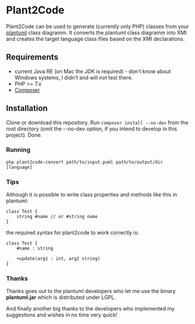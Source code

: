 # Plant2Code

Plant2Code can be used to generate (currently only PHP) classes from your [plantuml](http://plantuml.com/class-diagram) class diagramm. 
It converts the plantuml class diagramm into XMI and creates the target language class files based on the XMI declarations.

## Requirements

* current Java RE (on Mac the JDK is required) - don't know about Windows systems, I didn't and will not test there. 
* PHP >= 7.x
* [Composer](https://getcomposer.org) 

## Installation

Clone or download this repository. Run `composer install --no-dev` from the root directory (omit the --no-dev option, if you intend 
to develop in this project). Done.

### Running

```
php plant2code:convert path/to/input.puml path/to/output/dir [language]
```

### Tips

Although it is possible to write class properties and methods like this in plantuml:
```
class Test {
    string #name // or #string name
}
```
the required syntax for plant2code to work correctly is:
```
class Test {
    #name : string
    
    +update(arg1 : int, arg2 string)
}
```


### Thanks

Thanks goes out to the plantuml developers who let me use the binary **plantuml.jar** which is distributed under LGPL.

And finally another big thanks to the developers who implemented my suggestions and wishes in no time very quick!